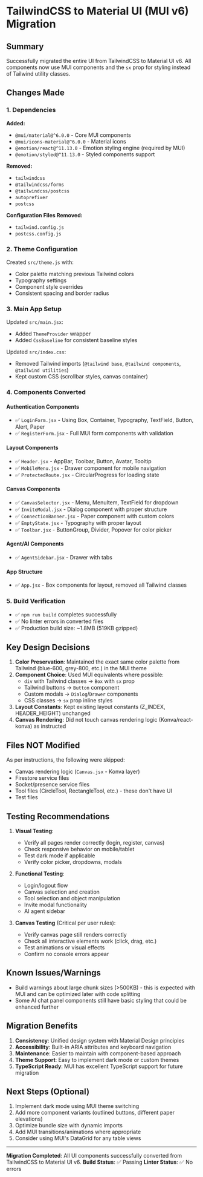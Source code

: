 # TailwindCSS to Material UI (MUI v6) Migration

## Summary

Successfully migrated the entire UI from TailwindCSS to Material UI v6. All components now use MUI components and the `sx` prop for styling instead of Tailwind utility classes.

## Changes Made

### 1. Dependencies

**Added:**
- `@mui/material@^6.0.0` - Core MUI components
- `@mui/icons-material@^6.0.0` - Material icons
- `@emotion/react@^11.13.0` - Emotion styling engine (required by MUI)
- `@emotion/styled@^11.13.0` - Styled components support

**Removed:**
- `tailwindcss`
- `@tailwindcss/forms`
- `@tailwindcss/postcss`
- `autoprefixer`
- `postcss`

**Configuration Files Removed:**
- `tailwind.config.js`
- `postcss.config.js`

### 2. Theme Configuration

Created `src/theme.js` with:
- Color palette matching previous Tailwind colors
- Typography settings
- Component style overrides
- Consistent spacing and border radius

### 3. Main App Setup

Updated `src/main.jsx`:
- Added `ThemeProvider` wrapper
- Added `CssBaseline` for consistent baseline styles

Updated `src/index.css`:
- Removed Tailwind imports (`@tailwind base`, `@tailwind components`, `@tailwind utilities`)
- Kept custom CSS (scrollbar styles, canvas container)

### 4. Components Converted

#### Authentication Components
- ✅ `LoginForm.jsx` - Using Box, Container, Typography, TextField, Button, Alert, Paper
- ✅ `RegisterForm.jsx` - Full MUI form components with validation

#### Layout Components
- ✅ `Header.jsx` - AppBar, Toolbar, Button, Avatar, Tooltip
- ✅ `MobileMenu.jsx` - Drawer component for mobile navigation
- ✅ `ProtectedRoute.jsx` - CircularProgress for loading state

#### Canvas Components
- ✅ `CanvasSelector.jsx` - Menu, MenuItem, TextField for dropdown
- ✅ `InviteModal.jsx` - Dialog component with proper structure
- ✅ `ConnectionBanner.jsx` - Paper component with custom colors
- ✅ `EmptyState.jsx` - Typography with proper layout
- ✅ `Toolbar.jsx` - ButtonGroup, Divider, Popover for color picker

#### Agent/AI Components
- ✅ `AgentSidebar.jsx` - Drawer with tabs

#### App Structure
- ✅ `App.jsx` - Box components for layout, removed all Tailwind classes

### 5. Build Verification

- ✅ `npm run build` completes successfully
- ✅ No linter errors in converted files
- ✅ Production build size: ~1.8MB (519KB gzipped)

## Key Design Decisions

1. **Color Preservation**: Maintained the exact same color palette from Tailwind (blue-600, grey-800, etc.) in the MUI theme
2. **Component Choice**: Used MUI equivalents where possible:
   - `div` with Tailwind classes → `Box` with `sx` prop
   - Tailwind buttons → `Button` component
   - Custom modals → `Dialog`/`Drawer` components
   - CSS classes → `sx` prop inline styles
3. **Layout Constants**: Kept existing layout constants (Z_INDEX, HEADER_HEIGHT) unchanged
4. **Canvas Rendering**: Did not touch canvas rendering logic (Konva/react-konva) as instructed

## Files NOT Modified

As per instructions, the following were skipped:
- Canvas rendering logic (`Canvas.jsx` - Konva layer)
- Firestore service files
- Socket/presence service files  
- Tool files (CircleTool, RectangleTool, etc.) - these don't have UI
- Test files

## Testing Recommendations

1. **Visual Testing**:
   - Verify all pages render correctly (login, register, canvas)
   - Check responsive behavior on mobile/tablet
   - Test dark mode if applicable
   - Verify color picker, dropdowns, modals

2. **Functional Testing**:
   - Login/logout flow
   - Canvas selection and creation
   - Tool selection and object manipulation
   - Invite modal functionality
   - AI agent sidebar

3. **Canvas Testing** (Critical per user rules):
   - Verify canvas page still renders correctly
   - Check all interactive elements work (click, drag, etc.)
   - Test animations or visual effects
   - Confirm no console errors appear

## Known Issues/Warnings

- Build warnings about large chunk sizes (>500KB) - this is expected with MUI and can be optimized later with code splitting
- Some AI chat panel components still have basic styling that could be enhanced further

## Migration Benefits

1. **Consistency**: Unified design system with Material Design principles
2. **Accessibility**: Built-in ARIA attributes and keyboard navigation
3. **Maintenance**: Easier to maintain with component-based approach
4. **Theme Support**: Easy to implement dark mode or custom themes
5. **TypeScript Ready**: MUI has excellent TypeScript support for future migration

## Next Steps (Optional)

1. Implement dark mode using MUI theme switching
2. Add more component variants (outlined buttons, different paper elevations)
3. Optimize bundle size with dynamic imports
4. Add MUI transitions/animations where appropriate
5. Consider using MUI's DataGrid for any table views

---

**Migration Completed**: All UI components successfully converted from TailwindCSS to Material UI v6.
**Build Status**: ✅ Passing
**Linter Status**: ✅ No errors


